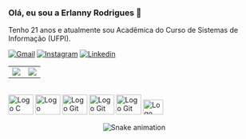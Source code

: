 ### Olá, eu sou a Erlanny Rodrigues 👋

Tenho 21 anos e atualmente sou Acadêmica do Curso de Sistemas de Informação (UFPI).


[![Gmail](https://img.shields.io/badge/Gmail-D14836?style=for-the-badge&logo=gmail&logoColor=white)](erlannyrodrigues@gmail.com)
[![Instagram](https://img.shields.io/badge/Instagram-E4405F?style=for-the-badge&logo=instagram&logoColor=white)](https://www.instagram.com/lannyily)
[![Linkedin](https://img.shields.io/badge/LinkedIn-0077B5?style=for-the-badge&logo=linkedin&logoColor=white)](https://www.linkedin.com/in/erlanny-rodrigues-51387727a/)

<table>
  <tr>
    <td align="center" width="50%">
      <img src="https://github-readme-stats.vercel.app/api?username=lannyily&show_icons=true&theme=radical" />
    </td>
    <td align="center" width="50%">
      <img src="https://github-readme-stats.vercel.app/api/top-langs/?username=lannyily&layout=compact&theme=radical&show_icons=true" />
  </tr>
</table>

<div style="display:inline_blake"><br/>
   <img src="https://cdn.jsdelivr.net/gh/devicons/devicon/icons/c/c-original.svg" alt="Logo C" style="width: 50px; height: 40px;">
   <img src="https://cdn.jsdelivr.net/gh/devicons/devicon/icons/python/python-original.svg" alt="Logo Python" style="width: 50px; height: 40px;">
   <img src="https://cdn.jsdelivr.net/gh/devicons/devicon@latest/icons/django/django-plain.svg"  alt="Logo Git" style="width: 50px; height: 40px;">
   <img src="https://img.icons8.com/color/512/flutter.png"  alt="Logo Git" style="width: 50px; height: 40px;">
   <img src="https://img.icons8.com/fluent/512/docker.png"  alt="Logo Git" style="width: 50px; height: 40px;">
   <img src="https://upload.wikimedia.org/wikipedia/commons/thumb/3/33/Figma-logo.svg/1667px-Figma-logo.svg.png"  alt="Logo Git" style="width: 40px; height: 30px;">
  
<div align="center">

   ![Snake animation](https://github.com/danielbped/danielbped/blob/output/github-contribution-grid-snake.svg)
  
</div>
          
          
